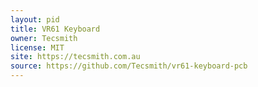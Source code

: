 ```yaml
---
layout: pid
title: VR61 Keyboard
owner: Tecsmith
license: MIT
site: https://tecsmith.com.au
source: https://github.com/Tecsmith/vr61-keyboard-pcb
---
```

